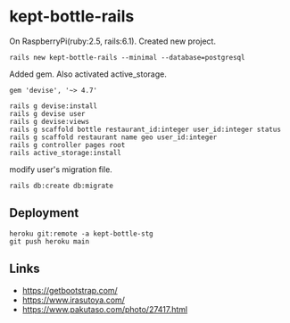 # kept-bottle-rails

On RaspberryPi(ruby:2.5, rails:6.1). Created new project.

```
rails new kept-bottle-rails --minimal --database=postgresql
```

Added gem. Also activated active_storage.

```
gem 'devise', '~> 4.7'
```

```
rails g devise:install
rails g devise user
rails g devise:views
rails g scaffold bottle restaurant_id:integer user_id:integer status
rails g scaffold restaurant name geo user_id:integer
rails g controller pages root
rails active_storage:install
```

modify user's migration file.

```
rails db:create db:migrate
```

## Deployment

```
heroku git:remote -a kept-bottle-stg
git push heroku main
```


## Links
- https://getbootstrap.com/
- https://www.irasutoya.com/
- https://www.pakutaso.com/photo/27417.html